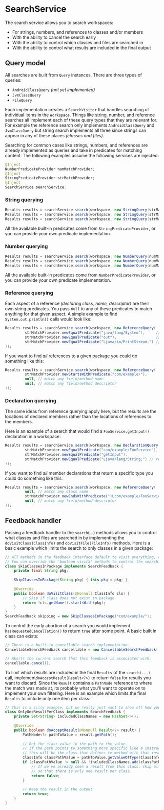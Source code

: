 # SearchService

The search service allows you to search workspaces:

* For strings, numbers, and references to classes and/or members
* With the ability to cancel the search early
* With the ability to control which classes and files are searched in
* With the ability to control what results are included in the final output

## Query model

All searches are built from `Query` instances. There are three types of queries:

- `AndroidClassQuery` *(not yet implemented)*
- `JvmClassQuery`
- `FileQuery`

Each implementation creates a `SearchVisitor` that handles searching of individual items in the `Workspace`. Things like string, number, and reference searches all implement each of these query types that they are relevant for. For example the reference search only implements `AndroidClassQuery` and `JvmClassQuery` but string search implements all three since strings can appear in any of these places *(classes and files)*.

Searching for common cases like strings, numbers, and references are already implemented as queries and take in predicates for matching content. The following examples assume the following services are injected:

```java
@Inject
NumberPredicateProvider numMatchProvider;
@Inject
StringPredicateProvider strMatchProvider;
@Inject
SearchService searchService;
```

### String querying

```java
Results results = searchService.search(workspace, new StringQuery(strMatchProvider.newEqualPredicate("Hello world")));
Results results = searchService.search(workspace, new StringQuery(strMatchProvider.newStartsWithPredicate("Hello")));
Results results = searchService.search(workspace, new StringQuery(strMatchProvider.newEndsWithPredicate("world")));
```

All the available built-in predicates come from `StringPredicateProvider`, or you can provide your own predicate implementation.

### Number querying

```java
Results results = searchService.search(workspace, new NumberQuery(numMatchProvider.newEqualsPredicate(4)));
Results results = searchService.search(workspace, new NumberQuery(numMatchProvider.newAnyOfPredicate(6, 32, 256)));
Results results = searchService.search(workspace, new NumberQuery(numMatchProvider.newRangePredicate(0, 10)));
```

All the available built-in predicates come from `NumberPredicateProvider`, or you can provide your own predicate implementation.

### Reference querying

Each aspect of a reference *(declaring class, name, descriptor)* are their own string predicates. You pass `null` to any of these predicates to match anything for that given aspect. A simple example to find `System.out.println()` calls would look like:

```java
Results results = searchService.search(workspace, new ReferenceQuery(
         strMatchProvider.newEqualPredicate("java/lang/System"),     // declaring class predicate
         strMatchProvider.newEqualPredicate("out"),                  // reference name predicate
         strMatchProvider.newEqualPredicate("Ljava/io/PrintStream;") // reference descriptor predicate
));
```

If you want to find *all* references to a given package you could do something like this:

```java
Results results = searchService.search(workspace, new ReferenceQuery(
         strMatchProvider.newStartsWithPredicate("com/example/"),
         null, // match any field/method name
         null, // match any field/method descriptor
));
```

### Declaration querying

The same ideas from reference querying apply here, but the results are the locations of declared members rather than the locations of references to the members.

Here is an example of a search that would find a `FooService.getInput()` declaration in a workspace:
```java
Results results = searchService.search(workspace, new DeclarationQuery(
         strMatchProvider.newEqualPredicate("com/example/FooService"),     // declaring class predicate
         strMatchProvider.newEqualPredicate("getInput"),                  // reference name predicate
         strMatchProvider.newEqualPredicate("Ljava/lang/String;") // reference descriptor predicate
));
```

If you want to find *all* member declarations that return a specific type you could do something like this:

```java
Results results = searchService.search(workspace, new ReferenceQuery(
         null, // match any class name
         strMatchProvider.newEndsWithPredicate(")Lcom/example/FooService;"),
         null, // match any field/method descriptor
));
```

## Feedback handler

Passing a feedback handler to the `search`(...) methods allows you to control what classes and files are searched in by implementing the `doVisitClass(ClassInfo)` and `doVisitFile(FileInfo)` methods. Here is a basic example which limits the search to only classes in a given package:

```java
// All methods in the feedback interface default to visit everything, and include all results.
// You can override the 'boolean visitX' methods to control the searching of content within the passed classes/files.
class SkipClassesInPackage implements SearchFeedback {
    private final String pkg;
    
    SkipClassesInPackage(String pkg) { this.pkg = pkg; }
    
    @Override
    public boolean doVisitClass(@Nonnull ClassInfo cls) {
        // Skip if class does not exist in package
        return !cls.getName().startsWith(pkg);
    }
}
SearchFeedback skipping = new SkipClassesInPackage("com/example/");

```

To control the early abortion of a search you would implement `hasRequestedCancellation()` to return `true` after some point. A basic built in class can exists:

```java
// There is a built-in cancellable search implementation.
CancellableSearchFeedback cancellable = new CancellableSearchFeedback();

// Aborts the current search that this feedback is associated with.
cancellable.cancel();
```

To limit which results are included in the final `Results` of the `search(...)` call, implement`doAcceptResult(Result<?>)` to return `false` for results you want to discard. Since the `Result` contains a `PathNode` reference to where the match was made at, its probably what you'll want to operate on to implement your own filtering. Here is an example which limits the final `Results` to include only one item per class:

```java
// This is a silly example, but we really just want to show off how you'd implement this, not how to make a real-world implementation.
class OnlyOneResultPerClass implements SearchFeedback {
    private Set<String> includedClassNames = new HashSet<>();
    
    @Override
    public boolean doAcceptResult(@Nonnull Result<?> result) {
        PathNode<?> pathToValue = result.getPath();
        
        // Get the class value in the path to the value.
        // If the path points to something more specific like a instruction in a method, then
        // this will be the class that defines te method with that instruction in it.
        ClassInfo classPathValue = pathToValue.getValueOfType(ClassInfo.class);
        if (classPathValue != null && !includedClassNames.add(classPathValue.getName())) {
            // If we've already seen a result from this class, skip all the remaining results
            // so that there is only one result per class.
            return false;
        }
        
        // Keep the result in the output
        return true;
    }
}
```

